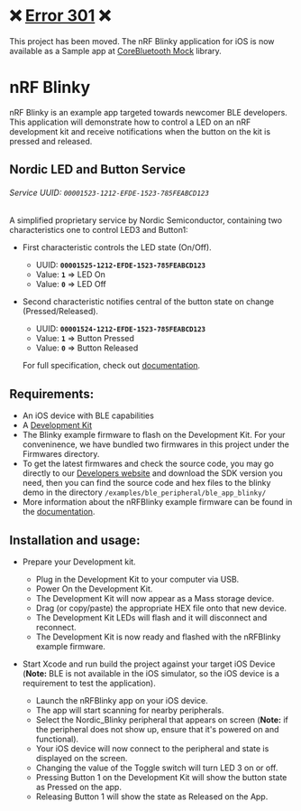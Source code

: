 # :x: [Error 301](https://developer.mozilla.org/en-US/docs/Web/HTTP/Status/301) :x:

This project has been moved. The nRF Blinky application for iOS is now available as a Sample app at [CoreBluetooth Mock](https://github.com/NordicSemiconductor/IOS-CoreBluetooth-Mock/)
library.

# nRF Blinky

nRF Blinky is an example app targeted towards newcomer BLE developers.
This application will demonstrate how to control a LED on an nRF development kit and receive notifications when the button on the kit is pressed and released.

## Nordic LED and Button Service
###### Service UUID: `00001523-1212-EFDE-1523-785FEABCD123`
A simplified proprietary service by Nordic Semiconductor, containing two characteristics one to control LED3 and Button1:
- First characteristic controls the LED state (On/Off).
  - UUID: **`00001525-1212-EFDE-1523-785FEABCD123`**
  - Value: **`1`** => LED On
  - Value: **`0`** => LED Off
- Second characteristic notifies central of the button state on change (Pressed/Released).
  - UUID: **`00001524-1212-EFDE-1523-785FEABCD123`**
  - Value: **`1`** => Button Pressed
  - Value: **`0`** => Button Released
  
  For full specification, check out 
  [documentation](https://www.nordicsemi.com/DocLib/Content/SDK_Doc/nRF5_SDK/v15-2-0/ble_sdk_app_blinky).

## Requirements:
- An iOS device with BLE capabilities
- A [Development Kit](https://www.nordicsemi.com/Software-and-Tools/Development-Kits)
- The Blinky example firmware to flash on the Development Kit. For your conveninence, we have bundled two firmwares in this project under the Firmwares directory.
- To get the latest firmwares and check the source code, you may go directly to our [Developers website](http://developer.nordicsemi.com/nRF5_SDK/) and download the SDK version you need, then you can find the source code and hex files to the blinky demo in the directory `/examples/ble_peripheral/ble_app_blinky/`
-  More information about the nRFBlinky example firmware can be found in the [documentation](https://www.nordicsemi.com/DocLib/Content/SDK_Doc/nRF5_SDK/v15-2-0/ble_sdk_app_blinky).

## Installation and usage:
- Prepare your Development kit.
  - Plug in the Development Kit to your computer via USB.
  - Power On the Development Kit.
  - The Development Kit will now appear as a Mass storage device.
  - Drag (or copy/paste) the appropriate HEX file onto that new device.
  - The Development Kit LEDs will flash and it will disconnect and reconnect.
  - The Development Kit is now ready and flashed with the nRFBlinky example firmware.

- Start Xcode and run build the project against your target iOS Device (**Note:** BLE is not available in the iOS simulator, so the iOS device is a requirement to test the application).
  - Launch the nRFBlinky app on your iOS device.
  - The app will start scanning for nearby peripherals.
  - Select the Nordic_Blinky peripheral that appears on screen (**Note:** if the peripheral does not show up, ensure that it's powered on and functional).
  - Your iOS device will now connect to the peripheral and state is displayed on the screen.
  - Changing the value of the Toggle switch will turn LED 3 on or off.
  - Pressing Button 1 on the Development Kit will show the button state as Pressed on the app.
  - Releasing Button 1 will show the state as Released on the App.
